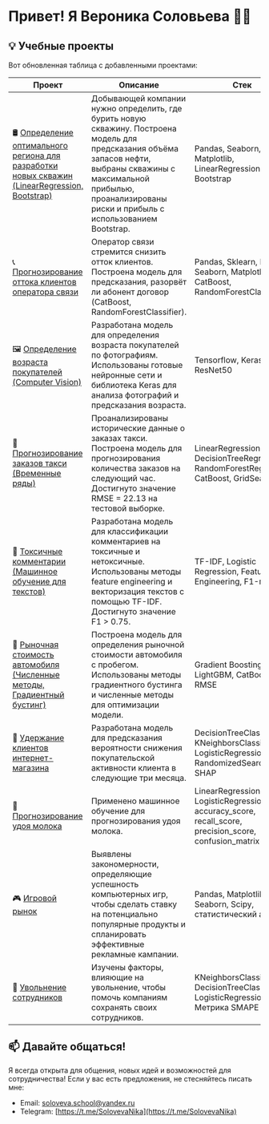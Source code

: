 # Привет! Я Вероника Соловьева 👩‍💻


## 💡 Учебные проекты
Вот обновленная таблица с добавленными проектами:

| **Проект**                                             | **Описание**                                                                                                                                                                                                                                                                                                                                                                                                                                                                 | **Стек**                                                                                   |
|--------------------------------------------------------|---------------------------------------------------------------------------------------------------------------------------------------------------------------------------------------------------------------------------------------------------------------------------------------------------------------------------------------------------------------------------------------------------------------------------------------------------------------------------|--------------------------------------------------------------------------------------------|
| 🛢️ [Определение оптимального региона для разработки новых скважин (LinearRegression, Bootstrap)](https://github.com/soloveva-veronika/wells) | Добывающей компании нужно определить, где бурить новую скважину. Построена модель для предсказания объёма запасов нефти, выбраны скважины с максимальной прибылью, проанализированы риски и прибыль с использованием Bootstrap.                                                                                                                                                                                                                     | Pandas, Seaborn, Matplotlib, LinearRegression, Bootstrap                                                     |
| 📞 [Прогнозирование оттока клиентов оператора связи](https://github.com/soloveva-veronika/churn-prediction-telecom)| Оператор связи стремится снизить отток клиентов. Построена модель для предсказания, разорвёт ли абонент договор (CatBoost, RandomForestClassifier).                                                                                                                                                                                                                                                                                     | Pandas, Sklearn, Numpy, Seaborn, Matplotlib, CatBoost, RandomForestClassifier                               |
| 🖼️ [Определение возраста покупателей (Computer Vision)](https://github.com/soloveva-veronika/Age-determination) | Разработана модель для определения возраста покупателей по фотографиям. Использованы готовые нейронные сети и библиотека Keras для анализа фотографий и предсказания возраста.                                                                                                                                                                                                                                 | Tensorflow, Keras, CNN, ResNet50                                                                      |
| 🚖 [Прогнозирование заказов такси (Временные ряды)](https://github.com/soloveva-veronika/forecasting-taxi-orders)    | Проанализированы исторические данные о заказах такси. Построена модель для прогнозирования количества заказов на следующий час. Достигнуто значение RMSE = 22.13 на тестовой выборке.                                                                                                                                                                                                                             | LinearRegression, DecisionTreeRegressor, RandomForestRegressor, CatBoost, GridSearchCV |
| 🤬 [Токсичные комментарии (Машинное обучение для текстов)](https://github.com/soloveva-veronika/toxic_comments) | Разработана модель для классификации комментариев на токсичные и нетоксичные. Использованы методы feature engineering и векторизация текстов с помощью TF-IDF. Достигнуто значение F1 > 0.75.                                                                                                                                                                                                                 | TF-IDF, Logistic Regression, Feature Engineering, F1-мера                                 |
| 🚗 [Рыночная стоимость автомобиля (Численные методы, Градиентный бустинг)](https://github.com/soloveva-veronika/the-market-value-of-the-car)  | Построена модель для определения рыночной стоимости автомобиля с пробегом. Использованы методы градиентного бустинга и численные методы для оптимизации модели.                                                                                                                                                                                                                                                 | Gradient Boosting, LightGBM, CatBoost, RMSE                                                |
| 🛒 [Удержание клиентов интернет-магазина](https://github.com/soloveva-veronika/customer-retention-in-the-online-store) | Разработана модель для предсказания вероятности снижения покупательской активности клиента в следующие три месяца.                                                                                                                                                                                                                                                                                             | DecisionTreeClassifier, KNeighborsClassifier, LogisticRegression, SVC, RandomizedSearchCV, SHAP                                                          |
| 🐄 [Прогнозирование удоя молока](https://github.com/soloveva-veronika/cows) | Применено машинное обучение для прогнозирования удоя молока.                                                                                                                                                                                                                                                                                                                                                  | LinearRegression, LogisticRegression, accuracy_score, recall_score, precision_score, confusion_matrix                                                              |
| 🎮 [Игровой рынок](https://github.com/soloveva-veronika/the-gaming-market) | Выявлены закономерности, определяющие успешность компьютерных игр, чтобы сделать ставку на потенциально популярные продукты и спланировать эффективные рекламные кампании.                                                                                                                                                                                                                                     | Pandas, Matplotlib, Seaborn, Scipy, статистический анализ                                        |
| 👥 [Увольнение сотрудников](https://github.com/soloveva-veronika/dismissal-of-employees) | Изучены факторы, влияющие на увольнение, чтобы помочь компаниям сохранять своих сотрудников.                                                                                                                                                                                                                                                                                                                   | KNeighborsClassifier, DecisionTreeClassifier, LogisticRegression, Метрика SMAPE                                                         |



## 📫 Давайте общаться!

Я всегда открыта для общения, новых идей и возможностей для сотрудничества! Если у вас есть предложения, не стесняйтесь писать мне:

- Email: [soloveva.school@yandex.ru](mailto:soloveva.school@yandex.ru)
- Telegram: [https://t.me/SolovevaNika](https://t.me/SolovevaNika)

